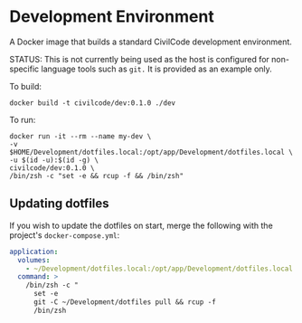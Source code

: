 # Development Environment

A Docker image that builds a standard CivilCode development environment.

STATUS: This is not currently being used as the host is configured for non-specific language tools
such as `git.` It is provided as an example only.

To build:

    docker build -t civilcode/dev:0.1.0 ./dev

To run:

    docker run -it --rm --name my-dev \
    -v $HOME/Development/dotfiles.local:/opt/app/Development/dotfiles.local \
    -u $(id -u):$(id -g) \
    civilcode/dev:0.1.0 \
    /bin/zsh -c "set -e && rcup -f && /bin/zsh"

## Updating dotfiles

If you wish to update the dotfiles on start, merge the following with the
project's `docker-compose.yml`:

```yaml
application:
  volumes:
    - ~/Development/dotfiles.local:/opt/app/Development/dotfiles.local
  command: >
    /bin/zsh -c "
      set -e
      git -C ~/Development/dotfiles pull && rcup -f
      /bin/zsh
